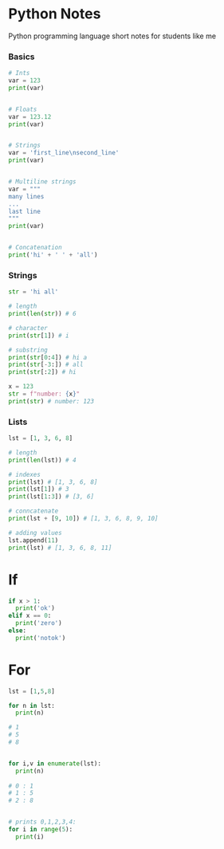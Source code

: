 # Python Notes
Python programming language short notes for students like me

### Basics

```python
# Ints
var = 123
print(var)


# Floats
var = 123.12
print(var)


# Strings
var = 'first_line\nsecond_line'
print(var)


# Multiline strings
var = """
many lines
...
last line
"""
print(var)


# Concatenation
print('hi' + ' ' + 'all')
```


### Strings
 ```python
 str = 'hi all'

# length
print(len(str)) # 6

# character
print(str[1]) # i

# substring
print(str[0:4]) # hi a
print(str[-3:]) # all
print(str[:2]) # hi

x = 123
str = f"number: {x}"
print(str) # number: 123
```


### Lists
```python
lst = [1, 3, 6, 8]

# length
print(len(lst)) # 4

# indexes
print(lst) # [1, 3, 6, 8]
print(lst[1]) # 3
print(lst[1:3]) # [3, 6]

# conncatenate
print(lst + [9, 10]) # [1, 3, 6, 8, 9, 10]

# adding values
lst.append(11)
print(lst) # [1, 3, 6, 8, 11]
```


# If
```python
if x > 1:
  print('ok')
elif x == 0:
  print('zero')
else:
  print('notok')
```


# For
```python
lst = [1,5,8]

for n in lst:
  print(n)

# 1
# 5
# 8


for i,v in enumerate(lst):
  print(n)
  
# 0 : 1
# 1 : 5
# 2 : 8


# prints 0,1,2,3,4: 
for i in range(5):
  print(i)
```


### 

